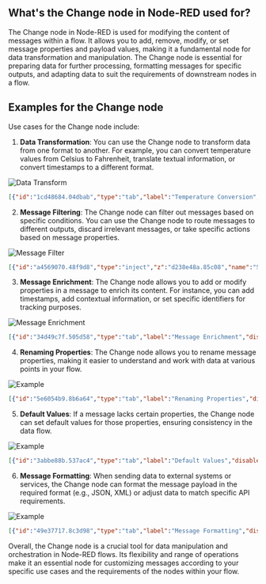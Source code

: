 ## What's the Change node in Node-RED used for?

The Change node in Node-RED is used for modifying the content of messages within a flow. It allows you to add, remove, modify, or set message properties and payload values, making it a fundamental node for data transformation and manipulation. The Change node is essential for preparing data for further processing, formatting messages for specific outputs, and adapting data to suit the requirements of downstream nodes in a flow.

## Examples for the Change node
Use cases for the Change node include:

1. **Data Transformation**: You can use the Change node to transform data from one format to another. For example, you can convert temperature values from Celsius to Fahrenheit, translate textual information, or convert timestamps to a different format.

![Data Transform](./images/change-data-transform.png)

```json
[{"id":"1cd48684.04dbab","type":"tab","label":"Temperature Conversion","disabled":false,"info":""},{"id":"d803c3c9.0761d8","type":"inject","z":"1cd48684.04dbab","name":"Celsius","props":[{"p":"payload"}],"repeat":"","crontab":"","once":false,"onceDelay":0.1,"topic":"","payload":"25","payloadType":"num","x":170,"y":100,"wires":[["21b83b07.36564"]]},{"id":"21b83b07.36564","type":"change","z":"1cd48684.04dbab","name":"Convert to Fahrenheit","rules":[{"t":"set","p":"payload","pt":"msg","to":"$round(($number(payload) * 9/5) + 32, 2)","tot":"jsonata"}],"action":"","property":"","from":"","to":"","reg":false,"x":410,"y":100,"wires":[["dc92db44.a50c08"]]},{"id":"dc92db44.a50c08","type":"debug","z":"1cd48684.04dbab","name":"Fahrenheit","active":true,"tosidebar":true,"console":false,"tostatus":false,"complete":"payload","targetType":"msg","statusVal":"","statusType":"auto","x":610,"y":100,"wires":[]}]
```
2. **Message Filtering**: The Change node can filter out messages based on specific conditions. You can use the Change node to route messages to different outputs, discard irrelevant messages, or take specific actions based on message properties.

![Message Filter](./images/change-message-filter.png)
```json
[{"id":"a4569070.48f9d8","type":"inject","z":"d238e48a.85c08","name":"Simulate Data","props":[{"p":"payload"}],"repeat":"","crontab":"","once":false,"onceDelay":0.1,"topic":"","payload":"Bonjour","payloadType":"str","x":170,"y":120,"wires":[["53c33235.e5c248"]]}]
```

3. **Message Enrichment**: The Change node allows you to add or modify properties in a message to enrich its content. For instance, you can add timestamps, add contextual information, or set specific identifiers for tracking purposes.

![Message Enrichment](./images/change-message-enrich.png)
```json
[{"id":"34d49c7f.505d58","type":"tab","label":"Message Enrichment","disabled":false,"info":""},{"id":"f7c09e8f.01af2","type":"inject","z":"34d49c7f.505d58","name":"Simulate Data","props":[{"p":"payload"}],"repeat":"","crontab":"","once":false,"onceDelay":0.1,"topic":"","payload":"Hello, world!","payloadType":"str","x":170,"y":120,"wires":[["2ef767d1.3b5f32"]]},{"id":"2ef767d1.3b5f32","type":"change","z":"34d49c7f.505d58","name":"Add Timestamp","rules":[{"t":"set","p":"timestamp","pt":"msg","to":"$now()","tot":"jsonata"}],"action":"","property":"","from":"","to":"","reg":false,"x":360,"y":120,"wires":[["e3b0c949.c20ba"]]},{"id":"e3b0c949.c20ba","type":"debug","z":"34d49c7f.505d58","name":"Enriched Message","active":true,"tosidebar":true,"console":false,"tostatus":false,"complete":"payload","targetType":"msg","statusVal":"","statusType":"auto","x":580,"y":120,"wires":[]}]
```

4. **Renaming Properties**: The Change node allows you to rename message properties, making it easier to understand and work with data at various points in your flow.

![Example](./images/change-rename-property.png)
```json
[{"id":"5e6054b9.8b6a64","type":"tab","label":"Renaming Properties","disabled":false,"info":""},{"id":"ca8a03f3.119d18","type":"inject","z":"5e6054b9.8b6a64","name":"Simulate Data","props":[{"p":"payload"}],"repeat":"","crontab":"","once":false,"onceDelay":0.1,"topic":"","payload":"{\"data\":123}","payloadType":"json","x":170,"y":120,"wires":[["d44de052.a77d"]]},{"id":"d44de052.a77d","type":"change","z":"5e6054b9.8b6a64","name":"Rename Property","rules":[{"t":"set","p":"sensorData","pt":"msg","to":"payload.data","tot":"msg"},{"t":"delete","p":"payload.data","pt":"msg"}],"action":"","property":"","from":"","to":"","reg":false,"x":380,"y":120,"wires":[["690e6de1.3ad218"]]},{"id":"690e6de1.3ad218","type":"debug","z":"5e6054b9.8b6a64","name":"Renamed Property","active":true,"tosidebar":true,"console":false,"tostatus":false,"complete":"sensorData","targetType":"msg","statusVal":"","statusType":"auto","x":570,"y":120,"wires":[]}]
```

5. **Default Values**: If a message lacks certain properties, the Change node can set default values for those properties, ensuring consistency in the data flow.

![Example](./images/change-default.png)
```json
[{"id":"3abbe88b.537ac4","type":"tab","label":"Default Values","disabled":false,"info":""},{"id":"947dcab3.47e8b","type":"inject","z":"3abbe88b.537ac4","name":"Simulate Data","props":[{"p":"payload"}],"repeat":"","crontab":"","once":false,"onceDelay":0.1,"topic":"","payload":"{\"name\":\"Alice\"}","payloadType":"json","x":170,"y":120,"wires":[["a8d3ce5c.7982c"]]},{"id":"a8d3ce5c.7982c","type":"change","z":"3abbe88b.537ac4","name":"Set Default Age","rules":[{"t":"missing","p":"payload.age","pt":"msg"},{"t":"set","p":"payload.age","pt":"msg","to":"25","tot":"num"}],"action":"","property":"","from":"","to":"","reg":false,"x":370,"y":120,"wires":[["f5892567.3bbd8"]]},{"id":"f5892567.3bbd8","type":"debug","z":"3abbe88b.537ac4","name":"Enriched Data","active":true,"tosidebar":true,"console":false,"tostatus":false,"complete":"payload","targetType":"msg","statusVal":"","statusType":"auto","x":550,"y":120,"wires":[]}]
```

6. **Message Formatting**: When sending data to external systems or services, the Change node can format the message payload in the required format (e.g., JSON, XML) or adjust data to match specific API requirements.

![Example](./images/change-message-format.png)
```json
[{"id":"49e37717.8c3d98","type":"tab","label":"Message Formatting","disabled":false,"info":""},{"id":"4b97a1f2.bf7a0c","type":"inject","z":"49e37717.8c3d98","name":"Simulate Data","props":[{"p":"payload"}],"repeat":"","crontab":"","once":false,"onceDelay":0.1,"topic":"","payload":"{\"temperature\":28,\"humidity\":50}","payloadType":"json","x":170,"y":120,"wires":[["f303ce36.e3c1f"]]},{"id":"f303ce36.e3c1f","type":"change","z":"49e37717.8c3d98","name":"Format as JSON","rules":[{"t":"set","p":"payload","pt":"msg","to":"payload.temperature & \" °C, Humidity: \" & payload.humidity & \"%\"","tot":"jsonata"}],"action":"","property":"","from":"","to":"","reg":false,"x":360,"y":120,"wires":[["d7c1af9f.f1099"]]},{"id":"d7c1af9f.f1099","type":"debug","z":"49e37717.8c3d98","name":"Formatted Message","active":true,"tosidebar":true,"console":false,"tostatus":false,"complete":"payload","targetType":"msg","statusVal":"","statusType":"auto","x":580,"y":120,"wires":[]}]
```
Overall, the Change node is a crucial tool for data manipulation and orchestration in Node-RED flows. Its flexibility and range of operations make it an essential node for customizing messages according to your specific use cases and the requirements of the nodes within your flow.